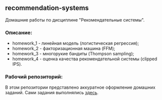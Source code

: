 ## recommendation-systems

Домашние работы по дисциплине "Рекомендательные системы".

### Описание:
+ homework_1 - линейная модель (логистическая регрессия);
+ homework_2 - факторизационная машина (FFM);
+ homework_3 - многорукие бандиты (Thompson sampling);
+ homework_4 - оценка качества рекомендательной системы (clipped IPS).

### Рабочий репозиторий:

В этом репозитории представлено аккуратное оформление домашних заданий. Сами задания выполнялись [здесь](https://github.com/yuliana-shakhvalieva/recsys_course_homework_2023/).
